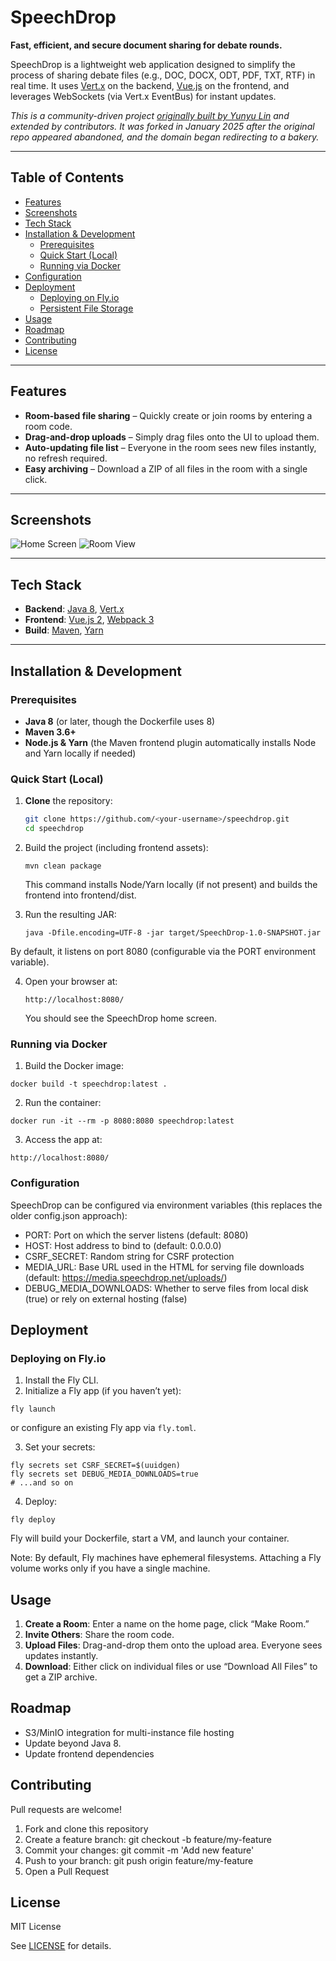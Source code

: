 # SpeechDrop

**Fast, efficient, and secure document sharing for debate rounds.**

SpeechDrop is a lightweight web application designed to simplify the process of sharing debate files (e.g., DOC, DOCX, ODT, PDF, TXT, RTF) in real time. It uses [Vert.x](https://vertx.io/) on the backend, [Vue.js](https://vuejs.org/) on the frontend, and leverages WebSockets (via Vert.x EventBus) for instant updates.

*This is a community-driven project [originally built by Yunyu Lin](https://github.com/yunyu/SpeechDrop) and extended by contributors. It was forked in January 2025 after the original repo appeared abandoned, and the domain began redirecting to a bakery.*

---

## Table of Contents

- [Features](#features)
- [Screenshots](#screenshots)
- [Tech Stack](#tech-stack)
- [Installation & Development](#installation--development)
  - [Prerequisites](#prerequisites)
  - [Quick Start (Local)](#quick-start-local)
  - [Running via Docker](#running-via-docker)
- [Configuration](#configuration)
- [Deployment](#deployment)
  - [Deploying on Fly.io](#deploying-on-flyio)
  - [Persistent File Storage](#persistent-file-storage)
- [Usage](#usage)
- [Roadmap](#roadmap)
- [Contributing](#contributing)
- [License](#license)

---

## Features

- **Room-based file sharing** – Quickly create or join rooms by entering a room code.
- **Drag-and-drop uploads** – Simply drag files onto the UI to upload them.
- **Auto-updating file list** – Everyone in the room sees new files instantly, no refresh required.
- **Easy archiving** – Download a ZIP of all files in the room with a single click.

---

## Screenshots

![Home Screen](https://i.imgur.com/VxTlwsS.png) 
![Room View](https://i.imgur.com/2q0zyTc.png) 

---

## Tech Stack

- **Backend**: [Java 8](https://www.oracle.com/java/technologies/downloads/), [Vert.x](https://vertx.io/)
- **Frontend**: [Vue.js 2](https://vuejs.org/), [Webpack 3](https://webpack.js.org/)
- **Build**: [Maven](https://maven.apache.org/), [Yarn](https://yarnpkg.com/)

---

## Installation & Development

### Prerequisites

- **Java 8** (or later, though the Dockerfile uses 8)
- **Maven 3.6+**
- **Node.js & Yarn** (the Maven frontend plugin automatically installs Node and Yarn locally if needed)

### Quick Start (Local)

1. **Clone** the repository:
   ```bash
   git clone https://github.com/<your-username>/speechdrop.git
   cd speechdrop
   ```

2.	Build the project (including frontend assets):
    ```
    mvn clean package
    ```

	This command installs Node/Yarn locally (if not present) and builds the frontend into frontend/dist.

3.	Run the resulting JAR:

    ```
    java -Dfile.encoding=UTF-8 -jar target/SpeechDrop-1.0-SNAPSHOT.jar
    ```

By default, it listens on port 8080 (configurable via the PORT environment variable).

4.	Open your browser at:
    ```
    http://localhost:8080/
    ````
    You should see the SpeechDrop home screen.

### Running via Docker

1.	Build the Docker image:

```
docker build -t speechdrop:latest .
```


2.	Run the container:

```
docker run -it --rm -p 8080:8080 speechdrop:latest
```

3.	Access the app at:

```
http://localhost:8080/
```

### Configuration

SpeechDrop can be configured via environment variables (this replaces the older config.json approach):

- PORT: Port on which the server listens (default: 8080)
- HOST: Host address to bind to (default: 0.0.0.0)
- CSRF_SECRET: Random string for CSRF protection
- MEDIA_URL: Base URL used in the HTML for serving file downloads (default: https://media.speechdrop.net/uploads/)
- DEBUG_MEDIA_DOWNLOADS: Whether to serve files from local disk (true) or rely on external hosting (false)

## Deployment

### Deploying on Fly.io
1.	Install the Fly CLI.
2.	Initialize a Fly app (if you haven’t yet):

```
fly launch
```

or configure an existing Fly app via `fly.toml`.

3.	Set your secrets:

```
fly secrets set CSRF_SECRET=$(uuidgen)
fly secrets set DEBUG_MEDIA_DOWNLOADS=true
# ...and so on
```

4.	Deploy:

```
fly deploy
```

Fly will build your Dockerfile, start a VM, and launch your container.

Note: By default, Fly machines have ephemeral filesystems. Attaching a Fly volume works only if you have a single machine.

## Usage
1.  **Create a Room**: Enter a name on the home page, click “Make Room.”
2.	**Invite Others**: Share the room code.
3.	**Upload Files**: Drag-and-drop them onto the upload area. Everyone sees updates instantly.
4.	**Download**: Either click on individual files or use “Download All Files” to get a ZIP archive.

## Roadmap

- S3/MinIO integration for multi-instance file hosting
- Update beyond Java 8. 
- Update frontend dependencies

## Contributing

Pull requests are welcome!
1.  Fork and clone this repository
2.	Create a feature branch: git checkout -b feature/my-feature
3.	Commit your changes: git commit -m 'Add new feature'
4.	Push to your branch: git push origin feature/my-feature
5.	Open a Pull Request

## License

MIT License

See [LICENSE](/LICENSE) for details.

